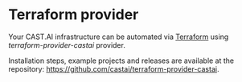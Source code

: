 # Terraform provider

Your CAST.AI infrastructure can be automated via [Terraform](https://www.terraform.io/) using _terraform-provider-castai_ provider.

Installation steps, example projects and releases are available at the repository: <https://github.com/castai/terraform-provider-castai>.

